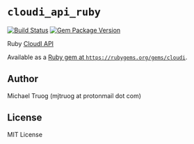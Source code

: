 `cloudi_api_ruby`
=================

[![Build Status](https://app.travis-ci.com/CloudI/cloudi_api_ruby.svg?branch=master)](https://app.travis-ci.com/CloudI/cloudi_api_ruby)
[![Gem Package Version](https://img.shields.io/gem/v/cloudi.svg?maxAge=2592000)](https://rubygems.org/gems/cloudi)

Ruby [CloudI API](https://cloudi.org/api.html#1_Intro)

Available as a [Ruby gem at `https://rubygems.org/gems/cloudi`](https://rubygems.org/gems/cloudi).

Author
------

Michael Truog (mjtruog at protonmail dot com)

License
-------

MIT License

